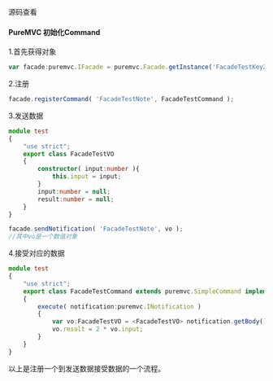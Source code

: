 源码查看



#### PureMVC 初始化Command

1.首先获得对象

```typescript
var facade:puremvc.IFacade = puremvc.Facade.getInstance('FacadeTestKey2');
```

2.注册

```typescript
facade.registerCommand( 'FacadeTestNote', FacadeTestCommand );
```

3.发送数据

```typescript
module test
{
	"use strict";
	export class FacadeTestVO
	{
		constructor( input:number ){
			this.input = input;
		}
		input:number = null;
		result:number = null;
	}
}
```

```typescript
facade.sendNotification( 'FacadeTestNote', vo );
//其中vo是一个数值对象
```

4.接受对应的数据

```typescript
module test
{
	"use strict";
	export class FacadeTestCommand extends puremvc.SimpleCommand implements puremvc.ICommand
	{
		execute( notification:puremvc.INotification )
		{
			var vo:FacadeTestVO = <FacadeTestVO> notification.getBody();
			vo.result = 2 * vo.input;
		}
	}
}
```

以上是注册一个到发送数据接受数据的一个流程。

